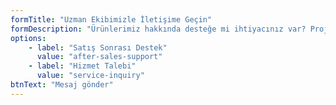 ```yaml
---
formTitle: "Uzman Ekibimizle İletişime Geçin"
formDescription: "Ürünlerimiz hakkında desteğe mi ihtiyacınız var? Projelerinizi hayata geçirmek için profesyonel çözümler mi arıyorsunuz? Size nasıl yardımcı olabileceğimizi birlikte değerlendirelim."
options:
    - label: "Satış Sonrası Destek"
      value: "after-sales-support"
    - label: "Hizmet Talebi"
      value: "service-inquiry"
btnText: "Mesaj gönder"
---
```

